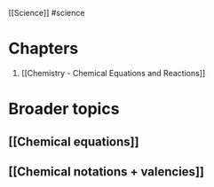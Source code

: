 [[Science]] #science
# Chapters
1. [[Chemistry - Chemical Equations and Reactions]]
# Broader topics
## [[Chemical equations]]
## [[Chemical notations + valencies]]


